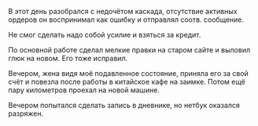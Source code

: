 В этот день разобрался с недочётом каскада, отсутствие активных ордеров он воспринимал как ошибку и отправлял соотв. сообщение.

Не смог сделать надо собой усилие и взяться за кредит.

По основной работе сделал мелкие правки на старом сайте и выловил глюк на новом. Его тоже исправил.

Вечером, жена видя моё подавленное состояние, приняла его за свой счёт и повезла после работы в китайское кафе на заимке.
Потом ещё пару километров проехал на новой машине.

Вечером попытался сделать запись в дневнике, но нетбук оказался разряжен.
